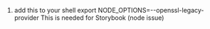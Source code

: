 1) add this to your shell
export NODE_OPTIONS=--openssl-legacy-provider
This is needed for Storybook (node issue)